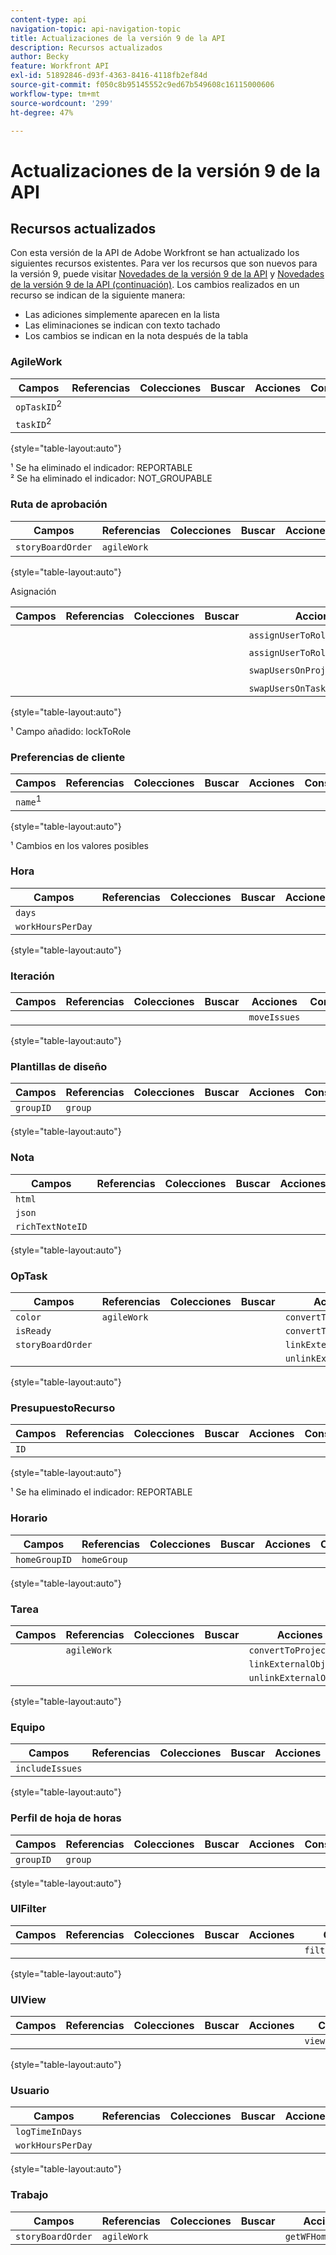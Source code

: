 ```yaml
---
content-type: api
navigation-topic: api-navigation-topic
title: Actualizaciones de la versión 9 de la API
description: Recursos actualizados
author: Becky
feature: Workfront API
exl-id: 51892846-d93f-4363-8416-4118fb2ef84d
source-git-commit: f050c8b95145552c9ed67b549608c16115000606
workflow-type: tm+mt
source-wordcount: '299'
ht-degree: 47%

---
```


# Actualizaciones de la versión 9 de la API

## Recursos actualizados

Con esta versión de la API de Adobe Workfront se han actualizado los siguientes recursos existentes. Para ver los recursos que son nuevos para la versión 9, puede visitar [Novedades de la versión 9 de la API](../../wf-api/api/new-api-version-9.md) y [Novedades de la versión 9 de la API (continuación)](../../wf-api/api/new-api-version-9-continue.md). Los cambios realizados en un recurso se indican de la siguiente manera:

* Las adiciones simplemente aparecen en la lista
* Las eliminaciones se indican con texto tachado
* Los cambios se indican en la nota después de la tabla

### AgileWork

| Campos | Referencias | Colecciones | Buscar | Acciones | Consultas | Operaciones |
|---|---|---|---|---|---|---|
| `opTaskID`<sup>2</sup> |  |  |  |  |  |  |
| `taskID`<sup>2</sup> |  |  |  |  |  |  |

{style=&quot;table-layout:auto&quot;}

¹ Se ha eliminado el indicador: REPORTABLE\
² Se ha eliminado el indicador: NOT_GROUPABLE

### Ruta de aprobación

| Campos | Referencias | Colecciones | Buscar | Acciones | Consultas | Operaciones |
|---|---|---|---|---|---|---|
| `storyBoardOrder` | `agileWork` |   |   |   |   |   |

{style=&quot;table-layout:auto&quot;}

Asignación

| Campos | Referencias | Colecciones | Buscar | Acciones | Consultas | Operaciones |
|---|---|---|---|---|---|---|
|  |  |  |  | `assignUserToRoleOnProjects`<sup>1</sup> |  |  |
|  |  |  |  | `assignUserToRoleOnTasks`<sup>1</sup> |  |  |
|  |  |  |  | `swapUsersOnProjects`<sup>1</sup> |  |  |
|  |  |  |  | `swapUsersOnTasks`<sup>1</sup> |  |  |

{style=&quot;table-layout:auto&quot;}

¹ Campo añadido: lockToRole

### Preferencias de cliente

| Campos | Referencias | Colecciones | Buscar | Acciones | Consultas | Operaciones |
|---|---|---|---|---|---|---|
| `name`<sup>1</sup> |   |   |   |   |   |   |

{style=&quot;table-layout:auto&quot;}

¹ Cambios en los valores posibles

### Hora

| Campos | Referencias | Colecciones | Buscar | Acciones | Consultas | Operaciones |
|---|---|---|---|---|---|---|
| `days` |  |  |  |  |  |  |
| `workHoursPerDay` |  |  |  |  |  |  |

{style=&quot;table-layout:auto&quot;}

### Iteración

| Campos | Referencias | Colecciones | Buscar | Acciones | Consultas | Operaciones |
|---|---|---|---|---|---|---|
|  |  |  |  | `moveIssues` |  |  |

{style=&quot;table-layout:auto&quot;}

### Plantillas de diseño

| Campos | Referencias | Colecciones | Buscar | Acciones | Consultas | Operaciones |
|---|---|---|---|---|---|---|
| `groupID` | `group` |  |  |  |  |  |

{style=&quot;table-layout:auto&quot;}

### Nota

| Campos | Referencias | Colecciones | Buscar | Acciones | Consultas | Operaciones |
|---|---|---|---|---|---|---|
| `html` |  |  |  |  |  |  |
| `json` |  |  |  |  |  |  |
| `richTextNoteID` |  |  |  |  |  |  |

{style=&quot;table-layout:auto&quot;}

### OpTask

| Campos | Referencias | Colecciones | Buscar | Acciones | Consultas | Operaciones |
|---|---|---|---|---|---|---|
| `color` | `agileWork` |  |  | `convertToProject` |  |  |
| `isReady` |  |  |  | `convertToTask` |  |  |
| `storyBoardOrder` |  |  |  | `linkExternalObject` |  |  |
|  |  |  |  | `unlinkExternalObject` |  |  |

{style=&quot;table-layout:auto&quot;}

### PresupuestoRecurso

| Campos | Referencias | Colecciones | Buscar | Acciones | Consultas | Operaciones |
|---|---|---|---|---|---|---|
| `ID` |  |  |  |  |  |  |

{style=&quot;table-layout:auto&quot;}

¹ Se ha eliminado el indicador: REPORTABLE

### Horario

| Campos | Referencias | Colecciones | Buscar | Acciones | Consultas | Operaciones |
|---|---|---|---|---|---|---|
| `homeGroupID` | `homeGroup` |  |  |  |  |  |

{style=&quot;table-layout:auto&quot;}

### Tarea

| Campos | Referencias | Colecciones | Buscar | Acciones | Consultas | Operaciones |
|---|---|---|---|---|---|---|
|  | `agileWork` |  |  | `convertToProject` |  |  |
|  |  |  |  | `linkExternalObject` |  |  |
|  |  |  |  | `unlinkExternalObject` |  |  |

{style=&quot;table-layout:auto&quot;}

### Equipo

| Campos | Referencias | Colecciones | Buscar | Acciones | Consultas | Operaciones |
|---|---|---|---|---|---|---|
| `includeIssues` |  |  |  |  |  |  |

{style=&quot;table-layout:auto&quot;}

### Perfil de hoja de horas

| Campos | Referencias | Colecciones | Buscar | Acciones | Consultas | Operaciones |
|---|---|---|---|---|---|---|
| `groupID` | `group` |  |  |  |  |  |

{style=&quot;table-layout:auto&quot;}

### UIFilter

| Campos | Referencias | Colecciones | Buscar | Acciones | Consultas | Operaciones |
|---|---|---|---|---|---|---|
|  |  |  |  |  | `filtersForObjCode` |  |

{style=&quot;table-layout:auto&quot;}

### UIView

| Campos | Referencias | Colecciones | Buscar | Acciones | Consultas | Operaciones |
|---|---|---|---|---|---|---|
|  |  |  |  |  | `viewsForObjCode` |  |

{style=&quot;table-layout:auto&quot;}

### Usuario

| Campos | Referencias | Colecciones | Buscar | Acciones | Consultas | Operaciones |
|---|---|---|---|---|---|---|
| `logTimeInDays` |  |  |  |  |  |  |
| `workHoursPerDay` |  |  |  |  |  |  |

{style=&quot;table-layout:auto&quot;}

### Trabajo

| Campos | Referencias | Colecciones | Buscar | Acciones | Consultas | Operaciones |
|---|---|---|---|---|---|---|
| `storyBoardOrder` | `agileWork` |  |  | `getWFHomeObjects` |  |  |
